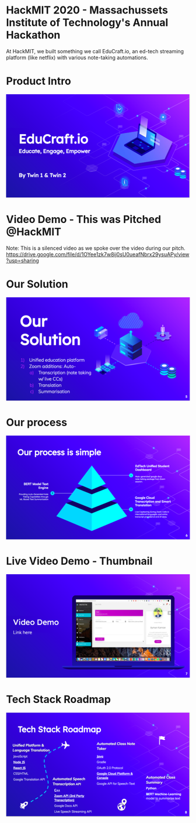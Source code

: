 # HackMIT 2020 - Massachussets Institute of Technology's Annual Hackathon
At HackMIT, we built something we call EduCraft.io, an ed-tech streaming platform (like netflix) with various note-taking automations.

# Product Intro
![](DocsAndAssets/Intro.png)

# Video Demo - This was Pitched @HackMIT 
Note: This is a silenced video as we spoke over the video during our pitch.
https://drive.google.com/file/d/1OYee1zk7w8ij0sU0ueafNbrx29ysuAPy/view?usp=sharing

# Our Solution
![](DocsAndAssets/Solution.png)
# Our process
![](DocsAndAssets/Process.png)
# Live Video Demo - Thumbnail
![](DocsAndAssets/VideoDemoThumbnail.png)
# Tech Stack Roadmap
![](DocsAndAssets/TechStackRoadmap.png)
